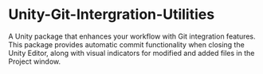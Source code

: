 # Unity-Git-Intergration-Utilities
A Unity package that enhances your workflow with Git integration features. This package provides automatic commit functionality when closing the Unity Editor, along with visual indicators for modified and added files in the Project window.
